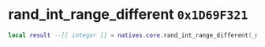 # rand_int_range_different `0x1D69F321`

```lua
local result --[[ integer ]] = natives.core.rand_int_range_different(_min --[[ number ]], _max --[[ number ]], _unk2 --[[ integer ]])
```